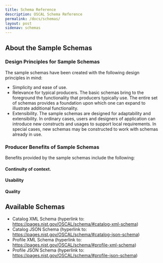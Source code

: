 ```yaml
---
title: Schema Reference
description: OSCAL Schema Reference
permalink: /docs/schemas/
layout: post
sidenav: schemas
---
```


## About the Sample Schemas

### Design Principles for Sample Schemas
The sample schemas have been created with the following design principles in mind:

- Simplicity and ease of use.
- Relevance for typical producers. The basic schemas bring to the foreground the functionality that producers typically use. The entire set of schemas provides a foundation upon which one can expand to illustrate additional functionality.
- Extensibility. The sample schemas are designed for adaptability and extensibility. In ordinary cases, users and designers of application can introduce new constructs and usages to support local requirements. In special cases, new schemas may be constructed to work with schemas already in use.

### Producer Benefits of Sample Schemas

Benefits provided by the sample schemas include the following:

#### Continuity of context.

#### Usability

#### Quality

## Available Schemas

- Catalog XML Schema (hyperlink to: https://pages.nist.gov/OSCAL/schema/#catalog-xml-schema)
- Catalog JSON Schema (hyperlink to: https://pages.nist.gov/OSCAL/schema/#catalog-json-schema)
- Profile XML Schema (hyperlink to: https://pages.nist.gov/OSCAL/schema/#profile-xml-schema)
- Profile JSON Schema (hyperlink to: https://pages.nist.gov/OSCAL/schema/#profile-json-schema)
